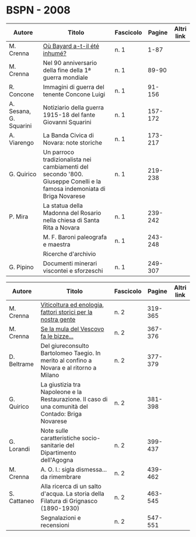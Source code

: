 # BSPN - 2008

| Autore                 | Titolo                                                                                                                  | Fascicolo | Pagine  | Altri link |
|------------------------|-------------------------------------------------------------------------------------------------------------------------|-----------|---------|------------|
| M. Crenna              | [Où Bayard a-t-il été inhumé?](http://www.ssno.it/SSN/ssn_attiv_santi.html#bayard)                                      | n. 1      | 1-87    |            |
| M. Crenna              | Nel 90 anniversario della fine della 1ª guerra mondiale                                                                 | n. 1      | 89-90   |            |
| R. Concone             | Immagini di guerra del tenente Concone Luigi                                                                            | n. 1      | 91-156  |            |
| A. Sesana, G. Squarini | Notiziario della guerra 1915-18 del fante Giovanni Squarini                                                             | n. 1      | 157-172 |            |
| A. Viarengo            | La Banda Civica di Novara: note storiche                                                                                | n. 1      | 173-217 |            |
| G. Quirico             | Un parroco tradizionalista nei cambiamenti del secondo '800. Giuseppe Conelli e la famosa indemoniata di Briga Novarese | n. 1      | 219-238 |            |
| P. Mira                | La statua della Madonna del Rosario nella chiesa di Santa Rita a Novara                                                 | n. 1      | 239-242 |            |
|                        | M. F. Baroni paleografa e maestra                                                                                       | n. 1      | 243-248 |            |
|                        | Ricerche d'archivio                                                                                                     |           |         |            |
| G. Pipino              | Documenti minerari viscontei e sforzeschi                                                                               | n. 1      | 249-307 |            |

| Autore      | Titolo                                                                                                            | Fascicolo | Pagine  | Altri link |
|-------------|-------------------------------------------------------------------------------------------------------------------|-----------|---------|------------|
| M. Crenna   | [Viticoltura ed enologia, fattori storici per la nostra gente](https://en.calameo.com/read/004733128fe890fa5077a) | n. 2      | 319-365 |            |
| M. Crenna   | [Se la mula del Vescovo fa le bizze...](https://en.calameo.com/read/004733128e3acb421ecc4)                        | n. 2      | 367-376 |            |
| D. Beltrame | Del giureconsulto Bartolomeo Taegio. In merito al confino a Novara e al ritorno a Milano                          | n. 2      | 377-379 |            |
| G. Quirico  | La giustizia tra Napoleone e la Restaurazione. Il caso di una comunità del Contado: Briga Novarese                | n. 2      | 381-398 |            |
| G. Lorandi  | Note sulle caratteristiche socio-sanitarie del Dipartimento dell'Agogna                                           | n. 2      | 399-437 |            |
| M. Crenna   | A. O. I.: sigla dismessa... da rimembrare                                                                         | n. 2      | 439-462 |            |
| S. Cattaneo | Alla ricerca di un salto d'acqua. La storia della Filatura di Grignasco (1890-1930)                               | n. 2      | 463-545 |            |
|             | Segnalazioni e recensioni                                                                                         | n. 2      | 547-551 |            |
